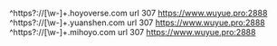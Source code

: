 ^https?:\/\/[\w-]+\.hoyoverse\.com url 307 https://www.wuyue.pro:2888
^https?:\/\/[\w-]+\.yuanshen\.com url 307 https://www.wuyue.pro:2888
^https?:\/\/[\w-]+\.mihoyo\.com url 307 https://www.wuyue.pro:2888
